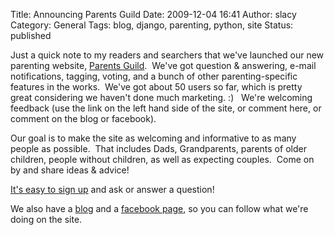 Title: Announcing Parents Guild
Date: 2009-12-04 16:41
Author: slacy
Category: General
Tags: blog, django, parenting, python, site
Status: published

Just a quick note to my readers and searchers that we've launched our
new parenting website, [Parents Guild](http://parentsguild.com).  We've
got question & answering, e-mail notifications, tagging, voting, and a
bunch of other parenting-specific features in the works.  We've got
about 50 users so far, which is pretty great considering we haven't done
much marketing. :)   We're welcoming feedback (use the link on the left
hand side of the site, or comment here, or comment on the blog or
facebook).

Our goal is to make the site as welcoming and informative to as many
people as possible.  That includes Dads, Grandparents, parents of older
children, people without children, as well as expecting couples.  Come
on by and share ideas & advice!

[It's easy to sign up](http://parentsguild.com/account/register/) and
ask or answer a question!

We also have a [blog](http://blog.parentsguild.com) and a [facebook
page](http://www.facebook.com/pages/Parents-Guild/189697752023?ref=nf),
so you can follow what we're doing on the site.
